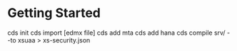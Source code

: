 # Getting Started

cds init
cds import [edmx file]
cds add mta
cds add hana
cds compile srv/ --to xsuaa > xs-security.json